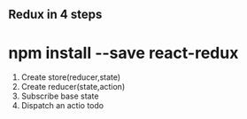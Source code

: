 ## Redux in 4 steps

# npm install --save react-redux

1. Create store(reducer,state)
2. Create reducer(state,action)
3. Subscribe base state
4. Dispatch an actio todo
